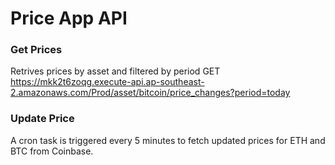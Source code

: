 # Price App API

### Get Prices

Retrives prices by asset and filtered by period
GET https://mkk2t6zoqg.execute-api.ap-southeast-2.amazonaws.com/Prod/asset/bitcoin/price_changes?period=today

### Update Price

A cron task is triggered every 5 minutes to fetch updated prices for ETH and BTC from Coinbase.
